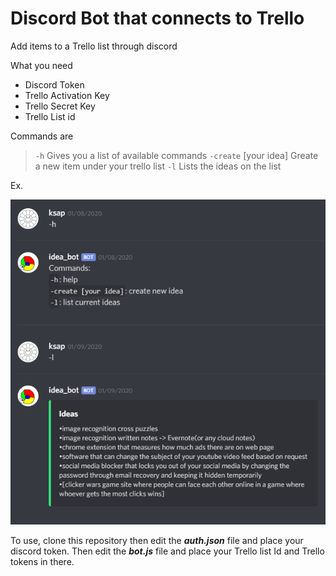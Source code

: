# Discord Bot that connects to Trello


Add items to a Trello list through discord

What you need
* Discord Token 
* Trello Activation Key
* Trello Secret Key
* Trello List id

Commands are 
> `-h` Gives you a list of available commands 
> `-create` [your idea] Greate a new item under your trello list 
> `-l` Lists the ideas on the list 

Ex.

![alt-text](example.png)



To use, clone this repository then edit the ***auth.json*** file and place your discord token. Then edit the ***bot.js*** file and place your Trello list Id and Trello tokens in there.
